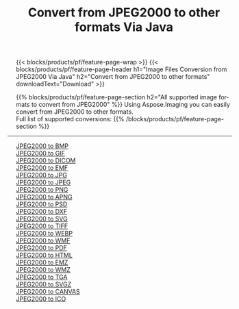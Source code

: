﻿---
title: Convert from JPEG2000 to other formats Via Java 
weight: 3920
url: /java/conversion/from/jpeg2000 
lang: en
langdirlevel: 2
locales: zh-hans,ja,it,ru,de,es,fr,nl,id,lt,pl,pt,vi,tr,ko,zh-hant,ar,hi,th,sv,cs,uk,he
description: Using Aspose.Imaging you can easily convert from JPEG2000 to other formats
---

{{< blocks/products/pf/feature-page-wrap >}}
{{< blocks/products/pf/feature-page-header h1="Image Files Conversion from JPEG2000 Via Java" h2="Convert from JPEG2000 to other formats" downloadText="Download" >}}


{{% blocks/products/pf/feature-page-section  h2="All supported image formats to convert from JPEG2000" %}}
Using Aspose.Imaging you can easily convert from JPEG2000 to other formats.
<br/>
Full list of supported conversions:
{{% /blocks/products/pf/feature-page-section %}}
<div class="container-fluid productfamilypage bg-gray">
    <div class="convertypes bg-gray agp-content section">
        <div class="container">
		<hr style="margin-left:-20px;"/>
		<div class="row other-converters">
		    <div class='col-md-2 other-converter remove-lp remove-rp'><a href="/imaging/java/conversion/jpeg2000-to-bmp" >JPEG2000 to BMP</a></div><div class='col-md-2 other-converter remove-lp remove-rp'><a href="/imaging/java/conversion/jpeg2000-to-gif" >JPEG2000 to GIF</a></div><div class='col-md-2 other-converter remove-lp remove-rp'><a href="/imaging/java/conversion/jpeg2000-to-dicom" >JPEG2000 to DICOM</a></div><div class='col-md-2 other-converter remove-lp remove-rp'><a href="/imaging/java/conversion/jpeg2000-to-emf" >JPEG2000 to EMF</a></div><div class='col-md-2 other-converter remove-lp remove-rp'><a href="/imaging/java/conversion/jpeg2000-to-jpg" >JPEG2000 to JPG</a></div><div class='col-md-2 other-converter remove-lp remove-rp'><a href="/imaging/java/conversion/jpeg2000-to-jpeg" >JPEG2000 to JPEG</a></div><div class='col-md-2 other-converter remove-lp remove-rp'><a href="/imaging/java/conversion/jpeg2000-to-png" >JPEG2000 to PNG</a></div><div class='col-md-2 other-converter remove-lp remove-rp'><a href="/imaging/java/conversion/jpeg2000-to-apng" >JPEG2000 to APNG</a></div><div class='col-md-2 other-converter remove-lp remove-rp'><a href="/imaging/java/conversion/jpeg2000-to-psd" >JPEG2000 to PSD</a></div><div class='col-md-2 other-converter remove-lp remove-rp'><a href="/imaging/java/conversion/jpeg2000-to-dxf" >JPEG2000 to DXF</a></div><div class='col-md-2 other-converter remove-lp remove-rp'><a href="/imaging/java/conversion/jpeg2000-to-svg" >JPEG2000 to SVG</a></div><div class='col-md-2 other-converter remove-lp remove-rp'><a href="/imaging/java/conversion/jpeg2000-to-tiff" >JPEG2000 to TIFF</a></div><div class='col-md-2 other-converter remove-lp remove-rp'><a href="/imaging/java/conversion/jpeg2000-to-webp" >JPEG2000 to WEBP</a></div><div class='col-md-2 other-converter remove-lp remove-rp'><a href="/imaging/java/conversion/jpeg2000-to-wmf" >JPEG2000 to WMF</a></div><div class='col-md-2 other-converter remove-lp remove-rp'><a href="/imaging/java/conversion/jpeg2000-to-pdf" >JPEG2000 to PDF</a></div><div class='col-md-2 other-converter remove-lp remove-rp'><a href="/imaging/java/conversion/jpeg2000-to-html" >JPEG2000 to HTML</a></div><div class='col-md-2 other-converter remove-lp remove-rp'><a href="/imaging/java/conversion/jpeg2000-to-emz" >JPEG2000 to EMZ</a></div><div class='col-md-2 other-converter remove-lp remove-rp'><a href="/imaging/java/conversion/jpeg2000-to-wmz" >JPEG2000 to WMZ</a></div><div class='col-md-2 other-converter remove-lp remove-rp'><a href="/imaging/java/conversion/jpeg2000-to-tga" >JPEG2000 to TGA</a></div><div class='col-md-2 other-converter remove-lp remove-rp'><a href="/imaging/java/conversion/jpeg2000-to-svgz" >JPEG2000 to SVGZ</a></div><div class='col-md-2 other-converter remove-lp remove-rp'><a href="/imaging/java/conversion/jpeg2000-to-canvas" >JPEG2000 to CANVAS</a></div><div class='col-md-2 other-converter remove-lp remove-rp'><a href="/imaging/java/conversion/jpeg2000-to-ico" >JPEG2000 to ICO</a></div>
                </div>
        </div>
    </div>
</div>
<br/>

